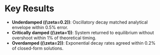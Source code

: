 # Key Results

- **Underdamped (\(\zeta=0.2\))**: Oscillatory decay matched analytical envelope within 0.5% error.  
- **Critically damped (\(\zeta=1\))**: System returned to equilibrium without overshoot within 1% of theoretical timing.  
- **Overdamped (\(\zeta=2\))**: Exponential decay rates agreed within 0.2% of closed-form solutions.  
